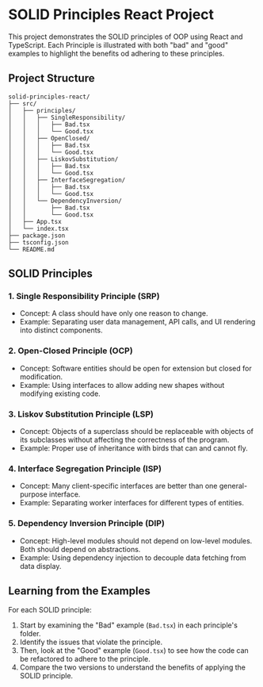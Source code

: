 # SOLID Principles React Project

This project demonstrates the SOLID principles of OOP using React and TypeScript. Each Principle is illustrated with both "bad" and "good" examples to highlight the benefits od adhering to these principles.

## Project Structure

```
solid-principles-react/
├── src/
│   ├── principles/
│   │   ├── SingleResponsibility/
│   │   │   ├── Bad.tsx
│   │   │   └── Good.tsx
│   │   ├── OpenClosed/
│   │   │   ├── Bad.tsx
│   │   │   └── Good.tsx
│   │   ├── LiskovSubstitution/
│   │   │   ├── Bad.tsx
│   │   │   └── Good.tsx
│   │   ├── InterfaceSegregation/
│   │   │   ├── Bad.tsx
│   │   │   └── Good.tsx
│   │   └── DependencyInversion/
│   │       ├── Bad.tsx
│   │       └── Good.tsx
│   ├── App.tsx
│   └── index.tsx
├── package.json
├── tsconfig.json
└── README.md
```

## SOLID Principles

### 1. Single Responsibility Principle (SRP)

- Concept: A class should have only one reason to change.
- Example: Separating user data management, API calls, and UI rendering into distinct components.

### 2. Open-Closed Principle (OCP)

- Concept: Software entities should be open for extension but closed for modification.
- Example: Using interfaces to allow adding new shapes without modifying existing code.

### 3. Liskov Substitution Principle (LSP)

- Concept: Objects of a superclass should be replaceable with objects of its subclasses without affecting the correctness of the program.
- Example: Proper use of inheritance with birds that can and cannot fly.

### 4. Interface Segregation Principle (ISP)

- Concept: Many client-specific interfaces are better than one general-purpose interface.
- Example: Separating worker interfaces for different types of entities.

### 5. Dependency Inversion Principle (DIP)

- Concept: High-level modules should not depend on low-level modules. Both should depend on abstractions.
- Example: Using dependency injection to decouple data fetching from data display.

## Learning from the Examples

For each SOLID principle:

1. Start by examining the "Bad" example (`Bad.tsx`) in each principle's folder.
2. Identify the issues that violate the principle.
3. Then, look at the "Good" example (`Good.tsx`) to see how the code can be refactored to adhere to the principle.
4. Compare the two versions to understand the benefits of applying the SOLID principle.

